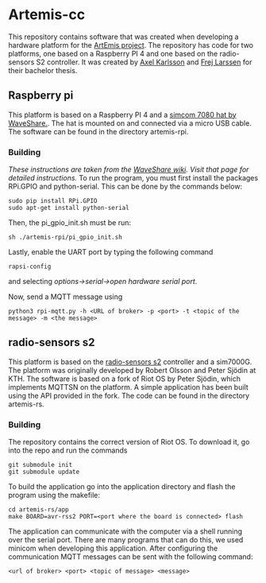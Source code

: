 # Artemis-cc
This repository contains software that was created when developing a hardware platform for the [ArtEmis project](https://www.artemisproject.eu/). The repository has code for two platforms, one based on a Raspberry PI 4 and one based on the radio-sensors S2 controller. It was created by [Axel Karlsson](https://www.github.com/acke-k) and [Frej Larssen](https://www.github.com/frejlarssen) for their bachelor thesis.
## Raspberry pi
This platform is based on a Raspberry PI 4 and a [simcom 7080 hat by WaveShare.](https://www.waveshare.com/sim7080g-cat-m-nb-iot-hat.htm).
The hat is mounted on and connected via a micro USB cable. The software can be found in the directory artemis-rpi.
### Building
*These instructions are taken from the [WaveShare wiki](https://www.waveshare.com/wiki/SIM7080G_Cat-M/NB-IoT_HAT). Visit that page for detailed instructions.*
To run the program, you must first install the packages RPi.GPIO and python-serial. This can be done by the commands below:
```
sudo pip install RPi.GPIO
sudo apt-get install python-serial
```
Then, the pi_gpio_init.sh must be run:
```
sh ./artemis-rpi/pi_gpio_init.sh 
```
Lastly, enable the UART port by typing the following command
```
rapsi-config
```
and selecting *options->serial->open hardware serial port*.

Now, send a MQTT message using
```
python3 rpi-mqtt.py -h <URL of broker> -p <port> -t <topic of the message> -m <the message>
```
## radio-sensors s2
This platform is based on the [radio-sensors s2](http://radio-sensors.com/) controller and a sim7000G. The platform was originally developed by Robert Olsson and Peter Sjödin at KTH.
The software is based on a fork of Riot OS by Peter Sjödin, which implements MQTTSN on the platform. A simple application has been built using the API provided in the fork. The code can be found in the directory artemis-rs.
### Building
The repository contains the correct version of Riot OS. To download it, go into the repo and run the commands
```
git submodule init
git submodule update
```
To build the application go into the application directory and flash the program using the makefile:
```
cd artemis-rs/app
make BOARD=avr-rss2 PORT=<port where the board is connected> flash
```
The application can communicate with the computer via a shell running over the serial port. There are many programs that can do this, we used minicom when developing this application. After configuring the communication MQTT messages can be sent with the following command:
```
<url of broker> <port> <topic of message> <message>
```
